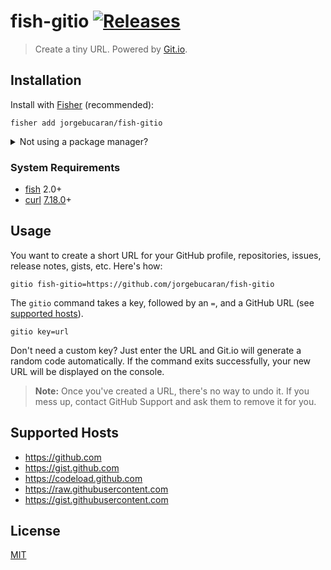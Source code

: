 # fish-gitio [![Releases](https://img.shields.io/github/release/jorgebucaran/fish-gitio.svg?label=&color=0080FF)](https://github.com/jorgebucaran/fish-gitio/releases/latest)

> Create a tiny URL. Powered by <a href=https://git.io title="GitHub URL Shortener">Git.io</a>.

## Installation

Install with [Fisher](https://github.com/jorgebucaran/fisher) (recommended):

```
fisher add jorgebucaran/fish-gitio
```

<details>
<summary>Not using a package manager?</summary>

---

Copy [`gitio.fish`](gitio.fish) to any directory on your function path.

```fish
set -q XDG_CONFIG_HOME; or set XDG_CONFIG_HOME ~/.config
curl https://git.io/gitio.fish --create-dirs -sLo $XDG_CONFIG_HOME/fish/functions/gitio.fish
```

To uninstall it, remove `gitio.fish`.

</details>

### System Requirements

- [fish](https://github.com/fishshell) 2.0+
- [curl](https://github.com/curl/curl) [7.18.0](https://curl.haxx.se/changes.html#7_18_0)+

## Usage

You want to create a short URL for your GitHub profile, repositories, issues, release notes, gists, etc. Here's how:

```properties
gitio fish-gitio=https://github.com/jorgebucaran/fish-gitio
```

The `gitio` command takes a key, followed by an `=`, and a GitHub URL (see [supported hosts](#supported-hosts)).

```properties
gitio key=url
```

Don't need a custom key? Just enter the URL and Git.io will generate a random code automatically. If the command exits successfully, your new URL will be displayed on the console.

> **Note:** Once you've created a URL, there's no way to undo it. If you mess up, contact GitHub Support and ask them to remove it for you.

## Supported Hosts

- https://github.com
- https://gist.github.com
- https://codeload.github.com
- https://raw.githubusercontent.com
- https://gist.githubusercontent.com

## License

[MIT](LICENSE.md)
